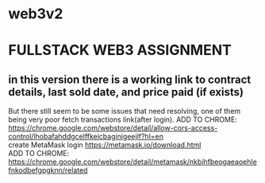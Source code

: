 # web3v2
# FULLSTACK WEB3 ASSIGNMENT
## in this version there is a working link to contract details, last sold date, and price paid (if exists)
But there still seem to be some issues that need resolving, one of them being very poor fetch transactions link(after login).
ADD TO CHROME: https://chrome.google.com/webstore/detail/allow-cors-access-control/lhobafahddgcelffkeicbaginigeejlf?hl=en  
create MetaMask login https://metamask.io/download.html  
ADD TO CHROME: https://chrome.google.com/webstore/detail/metamask/nkbihfbeogaeaoehlefnkodbefgpgknn/related

